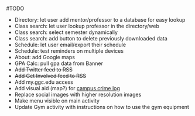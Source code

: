 #TODO
- Directory: let user add mentor/professor to a database for easy lookup
- Class search: let user lookup professor in the directory/web
- Class search: select semester dynamically 
- Class search: add button to delete previously downloaded data
- Schedule: let user email/export their schedule
- Schedule: test reminders on multiple devices
- About: add Google maps 
- GPA Calc: pull gpa data from Banner
- <del>Add Twitter feed to RSS</del>
- <del>Add Get Involved feed to RSS</del>
- Add my.ggc.edu access
- Add visual aid (map?) for [campus crime log](http://www.ggc.edu/about-ggc/departments/public-safety/crime-prevention-reporting/daily-crime-log/)
- Replace social images with higher resolution images
- Make menu visible on main activity
- Update Gym activity with instructions on how to use the gym equipment


